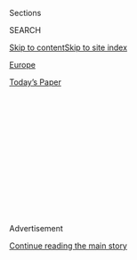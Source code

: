<div id="app">

<div>

<div>

<div>

<div class="NYTAppHideMasthead css-1q2w90k e1suatyy0">

<div class="section css-ui9rw0 e1suatyy2">

<div class="css-eph4ug er09x8g0">

<div class="css-6n7j50">

</div>

<span class="css-1dv1kvn">Sections</span>

<div class="css-10488qs">

<span class="css-1dv1kvn">SEARCH</span>

</div>

[Skip to content](#site-content)[Skip to site
index](#site-index)

</div>

<div id="masthead-section-label" class="css-1wr3we4 eaxe0e00">

[Europe](https://www.nytimes.com/section/world/europe)

</div>

<div class="css-10698na e1huz5gh0">

</div>

</div>

<div id="masthead-bar-one" class="section hasLinks css-15hmgas e1csuq9d3">

<div class="css-uqyvli e1csuq9d0">

</div>

<div class="css-1uqjmks e1csuq9d1">

</div>

<div class="css-9e9ivx">

[](https://myaccount.nytimes.com/auth/login?response_type=cookie&client_id=vi)

</div>

<div class="css-1bvtpon e1csuq9d2">

[Today’s
Paper](https://www.nytimes.com/section/todayspaper)

</div>

</div>

</div>

</div>

<div data-aria-hidden="false">

<div id="site-content" data-role="main">

<div>

<div class="css-1aor85t" style="opacity:0.000000001;z-index:-1;visibility:hidden">

<div class="css-1hqnpie">

<div class="css-epjblv">

<span class="css-17xtcya">[Europe](/section/world/europe)</span><span class="css-x15j1o">|</span><span class="css-fwqvlz">Intent
on Unsettling E.U., Russia Taps Foot Soldiers From the
Fringe</span>

</div>

<div class="css-k008qs">

<div class="css-1iwv8en">

<span class="css-18z7m18"></span>

<div>

</div>

</div>

<span class="css-1n6z4y">https://nyti.ms/2iq6964</span>

<div class="css-1705lsu">

<div class="css-4xjgmj">

<div class="css-4skfbu" data-role="toolbar" data-aria-label="Social Media Share buttons, Save button, and Comments Panel with current comment count" data-testid="share-tools">

  - 
  - 
  - 
  - 
    
    <div class="css-6n7j50">
    
    </div>

  - 

</div>

</div>

</div>

</div>

</div>

</div>

<div class="css-13pd83m">

</div>

<div id="top-wrapper" class="css-1sy8kpn">

<div id="top-slug" class="css-l9onyx">

Advertisement

</div>

[Continue reading the main
story](#after-top)

<div class="ad top-wrapper" style="text-align:center;height:100%;display:block;min-height:250px">

<div id="top" class="place-ad" data-position="top" data-size-key="top">

</div>

</div>

<div id="after-top">

</div>

</div>

<div id="sponsor-wrapper" class="css-1hyfx7x">

<div id="sponsor-slug" class="css-19vbshk">

Supported by

</div>

[Continue reading the main
story](#after-sponsor)

<div id="sponsor" class="ad sponsor-wrapper" style="text-align:center;height:100%;display:block">

</div>

<div id="after-sponsor">

</div>

</div>

<div class="css-1vkm6nb ehdk2mb0">

# Intent on Unsettling E.U., Russia Taps Foot Soldiers From the Fringe

</div>

<div class="css-79elbk" data-testid="photoviewer-wrapper">

<div class="css-z3e15g" data-testid="photoviewer-wrapper-hidden">

</div>

<div class="css-1a48zt4 ehw59r15" data-testid="photoviewer-children">

![<span class="css-16f3y1r e13ogyst0" data-aria-hidden="true">Hungarian
supporters of the far-right party Jobbik rallying in Budapest in 2014.
The once-marginalized group is now the country’s leading opposition
party — and a big fan of President Vladimir V. Putin of
Russia.</span><span class="css-cnj6d5 e1z0qqy90" itemprop="copyrightHolder"><span class="css-1ly73wi e1tej78p0">Credit...</span><span><span>Ferenc
Isza/Agence France-Presse — Getty
Images</span></span></span>](https://static01.nyt.com/images/2016/12/22/world/22Fringe3/22Fringe3-articleLarge.jpg?quality=75&auto=webp&disable=upscale)

</div>

</div>

<div class="css-xt80pu e12qa4dv0">

<div class="css-18e8msd">

<div class="css-vp77d3 epjyd6m0">

<div class="css-1baulvz">

By [<span class="css-1baulvz last-byline" itemprop="name">Andrew
Higgins</span>](http://www.nytimes.com/by/andrew-higgins)

</div>

</div>

  - Dec. 24,
    2016

  - 
    
    <div class="css-4xjgmj">
    
    <div class="css-d8bdto" data-role="toolbar" data-aria-label="Social Media Share buttons, Save button, and Comments Panel with current comment count" data-testid="share-tools">
    
      - 
      - 
      - 
      - 
        
        <div class="css-6n7j50">
        
        </div>
    
      - 
    
    </div>
    
    </div>

</div>

</div>

<div class="section meteredContent css-1r7ky0e" name="articleBody" itemprop="articleBody">

<div class="css-1fanzo5 StoryBodyCompanionColumn">

<div class="css-53u6y8">

BONY, Hungary — To his neighbors in a village in western Hungary,
76-year-old Istvan Gyorkos was just an old man who mostly kept to
himself. Hardly anyone looked askance at his passion for guns and for
training youths in paramilitary tactics.

In late October, however, Mr. Gyorkos, a veteran neo-Nazi and the leader
of a tiny fringe outfit called the Hungarian National Front, suddenly
took on a more sinister visage when, according to Hungarian police
officers who raided his home in search of illegal weapons, he shot and
killed a member of the police team with an assault rifle. Members of his
family say the dead policeman was shot by a fellow officer.

The saga then took an even stranger turn: Hungarian intelligence
officials told a parliamentary committee in Budapest that Mr. Gyorkos
had for years been under scrutiny for his role in a network of
extremists linked to and encouraged by Russia. So close was the
relationship, the committee heard, that Russian military intelligence
officers, masquerading as diplomats, staged regular mock combat
exercises using plastic guns with neo-Nazi activists near Mr. Gyorkos’s
home.

That Russia, a nation intensely proud of its huge role in the defeat of
Hitler’s Germany in World War II, would want anything to do with
marginal, anti-Semitic crackpots who revere Hitler’s wartime allies in
Hungary might, at first glance, seem beyond comprehension.

</div>

</div>

<div class="css-1fanzo5 StoryBodyCompanionColumn">

<div class="css-53u6y8">

But Andras Racz, a Russia expert at the [Finnish Institute of
International Affairs](http://www.fiia.fi/en/#tab1), said it fit into a
scattershot strategy of placing small bets, directly or through proxies,
on ready-made fringe groups in an effort to destabilize or simply
disorient the European Union.

Most of these bets fail, but reaching out to those on the margins costs
little and sometimes hits pay dirt. That happened with Jobbik, a
once-marginal far-right Hungarian group that is now the country’s
leading opposition party — and a big fan of President Vladimir V. Putin,
as is Hungary’s prime minister, Viktor Orban.

</div>

</div>

<div class="css-79elbk" data-testid="photoviewer-wrapper">

<div class="css-z3e15g" data-testid="photoviewer-wrapper-hidden">

</div>

<div class="css-1a48zt4 ehw59r15" data-testid="photoviewer-children">

![<span class="css-16f3y1r e13ogyst0" data-aria-hidden="true">Istvan
Gyorkos at a neo-Nazi-related trial in Budapest in
1995.</span><span class="css-cnj6d5 e1z0qqy90" itemprop="copyrightHolder"><span class="css-1ly73wi e1tej78p0">Credit...</span><span>Attila
Kisbenedek/European Pressphoto
Agency</span></span>](https://static01.nyt.com/images/2016/12/22/world/22Fringe6/22Fringe6-articleLarge.jpg?quality=75&auto=webp&disable=upscale)

</div>

</div>

<div class="css-1fanzo5 StoryBodyCompanionColumn">

<div class="css-53u6y8">

At a time when Russia’s relations with the West, or at least with
established parties there, have soured dramatically over Syria, Ukraine
and accusations of interference on all sides, Mr. Putin has enjoyed an
extraordinary run of apparent good luck, as exemplified by the surprise
election victory of Donald J. Trump, who has repeatedly voiced
admiration for the Russian leader. Pro-Russia candidates won
presidential elections recently in
[Bulgaria](http://www.nytimes.com/2016/11/14/world/europe/pro-russia-candidate-appears-likely-to-win-bulgarian-presidency.html)
and
[Moldova](http://www.nytimes.com/2016/10/31/world/europe/moldova-presidential-election-igo-dodon.html),
and France’s National Front, which received bank loans worth nearly $12
million from Russian banks, is now [a serious
contender](http://www.nytimes.com/2016/12/17/world/europe/european-union-france-frexit-marine-le-pen.html)
for the French presidency next year.

Britain, which has generally taken a tough stance on Russia and its
meddling abroad, has turned in on itself amid rancorous internal
struggles over how to leave the European Union after a referendum in
June.

</div>

</div>

<div class="css-1fanzo5 StoryBodyCompanionColumn">

<div class="css-53u6y8">

Even in Estonia, a Baltic nation deeply suspicious of Moscow, a party
long reviled as a Russian tool recently [took
charge](http://www.nytimes.com/2016/11/21/world/europe/estonia-juri-ratas-center-party.html)
of a new government.

Each country has its own particular and often very local reasons for its
Russia-friendly turn. Mr. Putin did not engineer the shift
single-handedly, but he has been adept at making his own luck, deploying
Orthodox priests, Russian-funded news media outlets like RT, spies and
computer hackers to ride and help create the wave of populist anger now
battering the foundations of the post-1945 European order.

Mr. Gyorkos, one of the foot soldiers in that assault, is now in jail
but, according to his lawyer, has not yet been formally charged. A few
days before he was accused of opening fire on police officers, a court
in the southern Norwegian town of Tonsberg ordered the detention of Jan
Petrovsky, a longtime local resident of Russian nationality who,
according to a confidential 19-page report by Norway’s security service,
belonged to “a network of people characterized by abnormal interest in
weapons” and a “shared enmity towards Norwegian democracy and other
democracies.”

Mr. Petrovsky, the report said, posed a “threat to fundamental national
interests” because of his involvement with far-right extremists in
Norway, his trips to eastern Ukraine to fight alongside Russian-backed
separatists and his efforts to recruit Scandinavians to the pro-Russian
cause.

</div>

</div>

<div class="css-79elbk" data-testid="photoviewer-wrapper">

<div class="css-z3e15g" data-testid="photoviewer-wrapper-hidden">

</div>

<div class="css-1a48zt4 ehw59r15" data-testid="photoviewer-children">

<div class="css-1xdhyk6 erfvjey0">

<span class="css-1ly73wi e1tej78p0">Image</span>

<div class="css-zjzyr8">

<div data-testid="lazyimage-container" style="height:257.77777777777777px">

</div>

</div>

</div>

<span class="css-16f3y1r e13ogyst0" data-aria-hidden="true">Police
officers at the scene of a shooting in Bony, Hungary, in October. Mr.
Gyorkos was accused of fatally shooting an
officer.</span><span class="css-cnj6d5 e1z0qqy90" itemprop="copyrightHolder"><span class="css-1ly73wi e1tej78p0">Credit...</span><span>Csaba
Krizsan/European Pressphoto Agency</span></span>

</div>

</div>

<div class="css-1fanzo5 StoryBodyCompanionColumn">

<div class="css-53u6y8">

There is no evidence that Mr. Petrovsky, 29, acted on instructions from
the Russian state. He instead served a murky Russian nationalist
movement that, under Mr. Putin, has provided muscle for Kremlin-backed
operations to subvert government control in eastern Ukraine and, more
recently, [in the Balkan nation of
Montenegro.](http://www.nytimes.com/2016/11/26/world/europe/finger-pointed-at-russians-in-alleged-coup-plot-in-montenegro.html)

After his detention in Norway, the immigration authorities stripped him
of his residency permit and sent him back to Russia. Mr. Petrovsky, now
in St. Petersburg helping nationalists there train for combat, declined
to be interviewed. His Oslo lawyer, Nils Christian Nordhus, dismissed
Norway’s assessment as untrue and said his client would appeal the
revocation of his Norwegian visa and permanent-residency status.

</div>

</div>

<div class="css-1fanzo5 StoryBodyCompanionColumn">

<div class="css-53u6y8">

[Lorant
Gyori,](https://cz.boell.org/sites/default/files/pc_sdi_boll_study_iameurasian.pdf "Paper link")
an analyst with Political Capital, a research group in Budapest that has
studied Russia’s outreach to extremist groups, said Russian methods
today mimicked those of the Soviet era, when the K.G.B. had a department
dedicated to “active measures.” These went beyond merely collecting
intelligence and included disinformation and subversion, often involving
various front organizations and Moscow-funded fringe parties that worked
to shape, not just spy on, events in foreign countries.

This department, Section A of the K.G.B.’s First Chief Directorate,
survived the collapse of Communism and now operates as part of Russia’s
foreign intelligence service, known as the S.V.R. Russian military
intelligence, the G.R.U., has its own teams expert in subversion,
disinformation and other tools of hybrid warfare.

## Casting a Wide Net

Russia has spread its net wide, reaching out to mainstream parties and
politicians — like former Chancellor Gerhard Schröder of Germany, who
was given a lucrative job by Russia’s state-controlled Gazprom energy
giant — while also targeting figures widely dismissed as kooks.

Others, like Hungary’s prime minister, Mr. Orban, have been attracted by
Mr. Putin’s hostility toward liberal democracy and Russia’s readiness to
hand out cash, like a $10 billion loan to Hungary to pay for the
construction by Russia of a nuclear power
plant.

</div>

</div>

<div class="css-79elbk" data-testid="photoviewer-wrapper">

<div class="css-z3e15g" data-testid="photoviewer-wrapper-hidden">

</div>

<div class="css-1a48zt4 ehw59r15" data-testid="photoviewer-children">

<div class="css-1xdhyk6 erfvjey0">

<span class="css-1ly73wi e1tej78p0">Image</span>

<div class="css-zjzyr8">

<div data-testid="lazyimage-container" style="height:236.51111111111112px">

</div>

</div>

</div>

<span class="css-16f3y1r e13ogyst0" data-aria-hidden="true">Prime
Minister Viktor Orban of Hungary, left, meeting with Mr. Putin outside
Moscow in
2014.</span><span class="css-cnj6d5 e1z0qqy90" itemprop="copyrightHolder"><span class="css-1ly73wi e1tej78p0">Credit...</span><span>Pool
photo by Yuri Kochetkov</span></span>

</div>

</div>

<div class="css-1fanzo5 StoryBodyCompanionColumn">

<div class="css-53u6y8">

While polls show that public opinion in Hungary remains far more
favorable to the West than to Russia, which crushed uprisings there in
1848 and 1956, Mr. Orban and the leader of Jobbik have both ditched
their previous hostility toward Moscow and focused their fire on the
West instead, particularly the European Union.

The turnaround by Jobbik has been particularly spectacular and is linked
to the role of Bela Kovacs, an enigmatic Hungarian businessman who
worked for years in Russia. He joined the far-right party when it was
still a struggling band of marginal nationalists in 2005; provided it
with funds to stave off bankruptcy, ostensibly out of his own pocket;
and took charge of its foreign relations. Mr. Kovacs, now a member of
the European Parliament, has been [under
investigation](http://www.nytimes.com/2015/10/15/world/europe/hungary-european-parliament-lifts-immunity-for-spy-suspect.html)
by Hungarian prosecutors since 2014 over suspicions that he and his
Russian-born wife have been recruited as Russian agents.

</div>

</div>

<div class="css-1fanzo5 StoryBodyCompanionColumn">

<div class="css-53u6y8">

Widely mocked as KGBela, the businessman has denied any links to Russian
intelligence but has never explained big gaps in his biography, which
include long periods when he disappeared in Russia. Also unexplained is
why he gave Jobbik money and where it came from.

The European Parliament last year lifted his immunity so the
investigation could proceed, but the authorities in Hungary have so far
shown little real interest in pursuing the matter.

The government has shown similar reluctance to probe too deeply into
Russia’s links to Mr. Gyorkos, the neo-Nazi in Bony. Those connections
were revealed in October by Index, a well-regarded opposition news media
outlet, and were then confirmed and expanded upon by security officials
who briefed the parliamentary security committee, members of the
committee said.

Mr. Gyorkos, the committee was told, had such close relations with
Russians acting under diplomatic cover at the embassy in Budapest that
they traveled to his remote village as many as five times a year to join
his supporters for games of airsoft, a form of mock combat that involves
the firing of plastic pellets with replica guns. The Russian Embassy in
Budapest did not respond to a request for
comment.

</div>

</div>

<div class="css-79elbk" data-testid="photoviewer-wrapper">

<div class="css-z3e15g" data-testid="photoviewer-wrapper-hidden">

</div>

<div class="css-1a48zt4 ehw59r15" data-testid="photoviewer-children">

<div class="css-1xdhyk6 erfvjey0">

<span class="css-1ly73wi e1tej78p0">Image</span>

<div class="css-zjzyr8">

<div data-testid="lazyimage-container" style="height:257.77777777777777px">

</div>

</div>

</div>

<span class="css-16f3y1r e13ogyst0" data-aria-hidden="true">Delegates at
the International Russian Conservative Forum in St. Petersburg in
2015.</span><span class="css-cnj6d5 e1z0qqy90" itemprop="copyrightHolder"><span class="css-1ly73wi e1tej78p0">Credit...</span><span>Anatoly
Maltsev/European Pressphoto Agency</span></span>

</div>

</div>

<div class="css-1fanzo5 StoryBodyCompanionColumn">

<div class="css-53u6y8">

Zsolt Molnar, the head of the security committee, said that the
diplomats were believed to be members of Russia’s G.R.U. military
intelligence agency, and that the games were a form of military
training.

“It was all entirely legal,” Mr. Molnar said. “There was no problem, and
this is precisely the problem.” He expressed dismay at how easily and
openly supposed Russian diplomats had cultivated ties with violent and
disruptive elements on Hungary’s political fringe.

</div>

</div>

<div class="css-1fanzo5 StoryBodyCompanionColumn">

<div class="css-53u6y8">

Bernadett Szel, a legislator from Hungary’s small green party and a
member of the security committee, said she had this month proposed a
full-scale parliamentary investigation into Russian meddling in Hungary
but the move was blocked by Mr. Orban’s governing party, Fidesz. Members
of the security committee from Fidesz declined to comment.

Kolas Gyorkos, the arrested man’s son, who is a gunsmith, said he had
not participated in the exercises, organized by his father for
followers, and did not know if any Russians had taken part. He denied
that his father was a neo-Nazi, saying he was simply a Hungarist, a
reference to a Hungarian fascist party set up in the 1930s with much the
same ideology as the Nazis.

The mock military games, which peaked between 2010 and 2012, seem to
have been merely a prelude to what security officials believe was
Russia’s primary goal: taking control of a far-right website, Hidfo,
or the Bridgehead, that Mr. Gyorkos’s group had set up, and turning it
into a platform for Russian disinformation.

The website, H[idfo.net](http://hidfo.net/), began as a bulletin board
for rants by members of the Hungarian National Front and other extremist
groups but has since switched its server to Russia — it is now Hidfo.ru
— and serves as a portal for more sober but heavily slanted articles
on military and geopolitical affairs with a decidedly pro-Russian
tilt.

<div class="css-79elbk" data-testid="photoviewer-wrapper">

<div class="css-z3e15g" data-testid="photoviewer-wrapper-hidden">

</div>

<div class="css-1a48zt4 ehw59r15" data-testid="photoviewer-children">

<div class="css-zgakxe erfvjey0">

<span class="css-1ly73wi e1tej78p0">Image</span>

<div class="css-zjzyr8">

<div data-testid="lazyimage-container" style="height:257.77777777777777px">

</div>

</div>

</div>

<span class="css-16f3y1r e13ogyst0" data-aria-hidden="true">Bela Kovacs
of Jobbik, a businessman who worked for years in Russia and is a member
of the European
Parliament.</span><span class="css-cnj6d5 e1z0qqy90" itemprop="copyrightHolder"><span class="css-1ly73wi e1tej78p0">Credit...</span><span>Yuri
Kochetkov/European Pressphoto Agency</span></span>

</div>

</div>

It is also an outlet for fake news, including an invented report in 2014
that Hungary was sending tanks to Ukraine, which set off a diplomatic
incident. Recent reports, all false, asserted that the United States
Department of Homeland Security had declared the November presidential
election free of any cyberattack; that Austria wanted to lift sanctions
against Russia; and that NATO’s secretary general had pledged to make
European nations vassals of Washington. A special section offered a
Russian expert’s opinions on how the United States and its allies use
hybrid warfare to undermine their rivals around the world.

## Efforts in Scandinavia

Russian efforts to disrupt the normal functioning of democracy have also
been on display in Scandinavia. There, an extremist and avowedly
revolutionary outfit called Nordic Resistance has formed a curious
alliance with the Russian Imperial Movement, a far-right group that,
while not sponsored by the Russian state, has helped the Kremlin by
recruiting Russian fighters for the conflict in eastern Ukraine.

</div>

</div>

<div class="css-1fanzo5 StoryBodyCompanionColumn">

<div class="css-53u6y8">

The Russian group announced last year that it had given an unspecified
“monetary sum” to Nordic Resistance, but the Russian group’s leader,
Stanislav Vorobyov, said in a recent interview that this amounted to
just 150 euros.

His group has nonetheless played a prominent role in rallying extremists
from Europe and the United States into a common front against what they
see as a globalized elite out of touch with their people and traditional
values. It joined a Russian political party, Rodina, in organizing [a
conference](http://www.nytimes.com/2015/03/23/world/europe/right-wing-groups-find-a-haven-for-a-day-in-russia.html)
in March 2015 in St. Petersburg that was attended by white supremacists
from the United States like Jared Taylor and many of Europe’s most
prominent far-right figures. Mr. Petrovsky, the Russian recently
expelled from Norway, also attended.

Thor Bach, a Norwegian youth worker who has followed far-right extremism
in Norway for decades, said the influx of new blood, ideas and possibly
even money from Russia had helped revive what had until recently, at
least in Norway, been a moribund cause.

“The neo-Nazi scene here was dead, but it has had a reawakening this
year,” he said. “Someone in Russia thinks it is a good idea to support
neo-Nazis in Scandinavia.”

He said that there was no evidence of direct support by the Russian
state but that there had clearly been an intermingling of Russian and
Scandinavian extremists who all see Mr. Putin as a standard-bearer for
muscular nationalism. “All the loonies are gathering under the banner of
Putin, and now also Trump,” he said.

</div>

</div>

</div>

<div>

</div>

<div>

</div>

<div>

</div>

<div>

<div id="bottom-wrapper" class="css-1ede5it">

<div id="bottom-slug" class="css-l9onyx">

Advertisement

</div>

[Continue reading the main
story](#after-bottom)

<div id="bottom" class="ad bottom-wrapper" style="text-align:center;height:100%;display:block;min-height:90px">

</div>

<div id="after-bottom">

</div>

</div>

</div>

</div>

</div>

## Site Index

<div>

</div>

## Site Information Navigation

  - [© <span>2020</span> <span>The New York Times
    Company</span>](https://help.nytimes.com/hc/en-us/articles/115014792127-Copyright-notice)

<!-- end list -->

  - [NYTCo](https://www.nytco.com/)
  - [Contact
    Us](https://help.nytimes.com/hc/en-us/articles/115015385887-Contact-Us)
  - [Work with us](https://www.nytco.com/careers/)
  - [Advertise](https://nytmediakit.com/)
  - [T Brand Studio](http://www.tbrandstudio.com/)
  - [Your Ad
    Choices](https://www.nytimes.com/privacy/cookie-policy#how-do-i-manage-trackers)
  - [Privacy](https://www.nytimes.com/privacy)
  - [Terms of
    Service](https://help.nytimes.com/hc/en-us/articles/115014893428-Terms-of-service)
  - [Terms of
    Sale](https://help.nytimes.com/hc/en-us/articles/115014893968-Terms-of-sale)
  - [Site
    Map](https://spiderbites.nytimes.com)
  - [Help](https://help.nytimes.com/hc/en-us)
  - [Subscriptions](https://www.nytimes.com/subscription?campaignId=37WXW)

</div>

</div>

</div>

</div>
